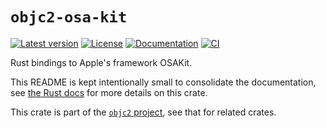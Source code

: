 # `objc2-osa-kit`

[![Latest version](https://badgen.net/crates/v/objc2-osa-kit)](https://crates.io/crates/objc2-osa-kit)
[![License](https://badgen.net/badge/license/Zlib%20OR%20Apache-2.0%20OR%20MIT/blue)](../../LICENSE.md)
[![Documentation](https://docs.rs/objc2-osa-kit/badge.svg)](https://docs.rs/objc2-osa-kit/)
[![CI](https://github.com/madsmtm/objc2/actions/workflows/ci.yml/badge.svg)](https://github.com/madsmtm/objc2/actions/workflows/ci.yml)

Rust bindings to Apple's framework OSAKit.

This README is kept intentionally small to consolidate the documentation, see
[the Rust docs](https://docs.rs/objc2-osa-kit/) for more details on this crate.

This crate is part of the [`objc2` project](https://github.com/madsmtm/objc2),
see that for related crates.
